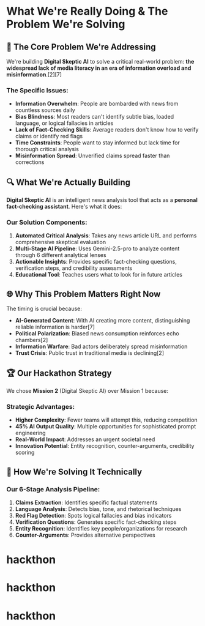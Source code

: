 # What We're Really Doing & The Problem We're Solving

## 🎯 **The Core Problem We're Addressing**

We're building **Digital Skeptic AI** to solve a critical real-world problem: **the widespread lack of media literacy in an era of information overload and misinformation**.[2][7]

### **The Specific Issues:**
- **Information Overwhelm**: People are bombarded with news from countless sources daily
- **Bias Blindness**: Most readers can't identify subtle bias, loaded language, or logical fallacies in articles
- **Lack of Fact-Checking Skills**: Average readers don't know how to verify claims or identify red flags
- **Time Constraints**: People want to stay informed but lack time for thorough critical analysis
- **Misinformation Spread**: Unverified claims spread faster than corrections

## 🔍 **What We're Actually Building**

**Digital Skeptic AI** is an intelligent news analysis tool that acts as a **personal fact-checking assistant**. Here's what it does:

### **Our Solution Components:**
1. **Automated Critical Analysis**: Takes any news article URL and performs comprehensive skeptical evaluation
2. **Multi-Stage AI Pipeline**: Uses Gemini-2.5-pro to analyze content through 6 different analytical lenses
3. **Actionable Insights**: Provides specific fact-checking questions, verification steps, and credibility assessments
4. **Educational Tool**: Teaches users what to look for in future articles

## 🌐 **Why This Problem Matters Right Now**

The timing is crucial because:
- **AI-Generated Content**: With AI creating more content, distinguishing reliable information is harder[7]
- **Political Polarization**: Biased news consumption reinforces echo chambers[2]
- **Information Warfare**: Bad actors deliberately spread misinformation
- **Trust Crisis**: Public trust in traditional media is declining[2]

## 🏆 **Our Hackathon Strategy**

We chose **Mission 2** (Digital Skeptic AI) over Mission 1 because:

### **Strategic Advantages:**
- **Higher Complexity**: Fewer teams will attempt this, reducing competition
- **45% AI Output Quality**: Multiple opportunities for sophisticated prompt engineering
- **Real-World Impact**: Addresses an urgent societal need
- **Innovation Potential**: Entity recognition, counter-arguments, credibility scoring

## 🔧 **How We're Solving It Technically**

### **Our 6-Stage Analysis Pipeline:**
1. **Claims Extraction**: Identifies specific factual statements
2. **Language Analysis**: Detects bias, tone, and rhetorical techniques  
3. **Red Flag Detection**: Spots logical fallacies and bias indicators
4. **Verification Questions**: Generates specific fact-checking steps
5. **Entity Recognition**: Identifies key people/organizations for research
6. **Counter-Arguments**: Provides alternative perspectives

# hackthon
# hackthon
# hackthon
